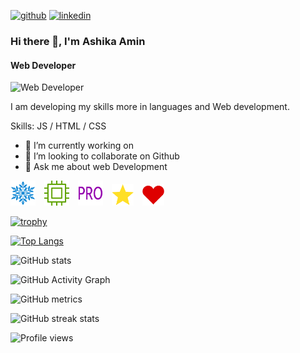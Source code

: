 [<img src='https://cdn.jsdelivr.net/npm/simple-icons@3.0.1/icons/github.svg' alt='github' height='40'>](https://github.com/https://github.com/AshikaAmin)  [<img src='https://cdn.jsdelivr.net/npm/simple-icons@3.0.1/icons/linkedin.svg' alt='linkedin' height='40'>](https://www.linkedin.com/in/www.linkedin.com/in/ashika-amin-1674211b6/)  

### Hi there 👋, I'm Ashika Amin
#### Web Developer
![Web Developer]( https://github.githubassets.com/images/modules/site/social-cards/github-social.png)

I am developing my skills more in languages and Web development.

Skills:   JS / HTML / CSS

- 🔭 I’m currently working on   
- 👯 I’m looking to collaborate on Github 
- 💬 Ask me about web Development 



<a href='https://archiveprogram.github.com/'><img src='https://raw.githubusercontent.com/acervenky/animated-github-badges/master/assets/acbadge.gif' width='40' height='40'></a> <a href='https://docs.github.com/en/developers'><img src='https://raw.githubusercontent.com/acervenky/animated-github-badges/master/assets/devbadge.gif' width='40' height='40'></a> <a href='https://github.com/pricing'><img src='https://raw.githubusercontent.com/acervenky/animated-github-badges/master/assets/pro.gif' width='40' height='40'></a> <a href='https://stars.github.com/'><img src='https://raw.githubusercontent.com/acervenky/animated-github-badges/master/assets/starbadge.gif' width='35' height='35'></a> <a href='https://docs.github.com/en/github/supporting-the-open-source-community-with-github-sponsors'><img src='https://raw.githubusercontent.com/acervenky/animated-github-badges/master/assets/sponsorbadge.gif' width='35' height='35'></a> 

[![trophy](https://github-profile-trophy.vercel.app/?username=https://github.com/AshikaAmin)](https://github.com/ryo-ma/github-profile-trophy)

[![Top Langs](https://github-readme-stats.vercel.app/api/top-langs/?username=https://github.com/AshikaAmin)](https://github.com/anuraghazra/github-readme-stats)

![GitHub stats](https://github-readme-stats.vercel.app/api?username=https://github.com/AshikaAmin&show_icons=true)  

![GitHub Activity Graph](https://activity-graph.herokuapp.com/graph?username=https://github.com/AshikaAmin)  

![GitHub metrics](https://metrics.lecoq.io/https://github.com/AshikaAmin)  

![GitHub streak stats](https://github-readme-streak-stats.herokuapp.com/?user=https://github.com/AshikaAmin)  

![Profile views](https://gpvc.arturio.dev/https://github.com/AshikaAmin)  
